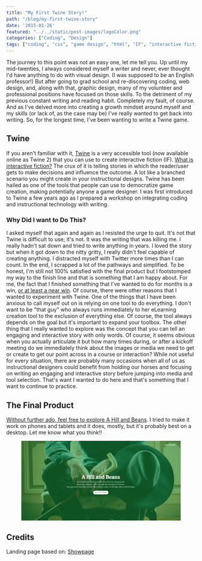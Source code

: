 ```yaml
---
title: "My First Twine Story!"
path: "/blog/my-first-twine-story"
date: '2015-01-26'
featured: "../../static/post-images/logoColor.png"
categories: ["Coding", "Design"]
tags: ["coding", "css", "game design", "html", "IF", "interactive fiction", "twine", "writing"]
---
```


The journey to this point was not an easy one, let me tell you. Up until my mid-twenties, I always considered myself a writer and never, ever thought I'd have anything to do with visual design. (I was supposed to be an English professor!) But after going to grad school and re-discovering coding, web design, and, along with that, graphic design, many of my volunteer and professional positions have focused on those skills. To the detriment of my previous constant writing and reading habit. Completely my fault, of course. And as I've delved more into creating a growth mindset around myself and my skills (or lack of, as the case may be) I've really wanted to get back into writing. So, for the longest time, I've been wanting to write a Twine game.

## Twine

If you aren't familiar with it, [Twine](http://twinery.org/ "Twine") is a very accessible tool (now available online as Twine 2) that you can use to create interactive fiction (IF). [What is interactive fiction?](http://jerz.setonhill.edu/intfic/ "Playing, Studying and Writing Interactive Fiction (Text Adventure Games)") The crux of it is telling stories in which the reader/user gets to make decisions and influence the outcome. A lot like a branched scenario you might create in your instructional designs. Twine has been hailed as one of the tools that people can use to democratize game creation, making potentially anyone a game designer. I was first introduced to Twine a few years ago as I prepared a workshop on integrating coding and instructional technology with writing.

### Why Did I want to Do This?

I asked myself that again and again as I resisted the urge to quit. It's not that Twine is difficult to use; it's not. It was the writing that was killing me. I really hadn't sat down and tried to write anything in years. I loved the story but when it got down to the nitty gritty, I really didn't feel capable of creating anything. I distracted myself with Twitter more times than I can count. In the end, I scrapped a lot of the pathways and simplified. To be honest, I'm still not 100% satisfied with the final product but I footstomped my way to the finish line and that is something that I am happy about. For me, the fact that I finished something that I've wanted to do for months is a win, [or at least a near win](http://www.ted.com/talks/sarah_lewis_embrace_the_near_win "TED Talk: Embrace the Near Win"). Of course, there were other reasons that I wanted to experiment with Twine. One of the things that I have been anxious to call myself out on is relying on one tool to do everything. I don't want to be "that guy" who always runs immediately to her eLearning creation tool to the exclusion of everything else. Of course, the tool always depends on the goal but it's important to expand your toolbox. The other thing that I really wanted to explore was the concept that you can tell an engaging and interactive story with only words. Of course, it seems obvious when you actually articulate it but how many times during, or after a kickoff meeting do we immediately think about the images or media we need to get or create to get our point across in a course or interaction? While not useful for every situation, there are probably many occasions when all of us as instructional designers could benefit from holding our horses and focusing on writing an engaging and interactive story before jumping into media and tool selection. That's want I wanted to do here and that's something that I want to continue to practice.

## The Final Product

[Without further ado, feel free to explore A Hill and Beans](http://knanthony.com/showcase/LEGume/index.html "A Hill and Beans Twine Game"). I tried to make it work on phones and tablets and it does, mostly, but it's probably best on a desktop. Let me know what you think!!

<figure>
  <img src="../../static/post-images/HillandBeans.png" alt="Hill and Beans" />
</figure>

## Credits

Landing page based on: [Showpage](http://www.baribal.be/showpage/dl/ "Showpage Landing Page")
